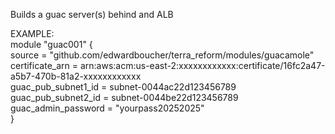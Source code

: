 Builds a guac server(s) behind and ALB<br>

EXAMPLE:<br>
module "guac001" {<br>
  source = "github.com/edwardboucher/terra_reform/modules/guacamole"<br>
  certificate_arn = arn:aws:acm:us-east-2:xxxxxxxxxxxx:certificate/16fc2a47-a5b7-470b-81a2-xxxxxxxxxxxx<br>
  guac_pub_subnet1_id = subnet-0044ac22d123456789<br>
  guac_pub_subnet2_id = subnet-0044be22d123456789<br>
  guac_admin_password = "yourpass20252025"<br>
}<br>
<br>
